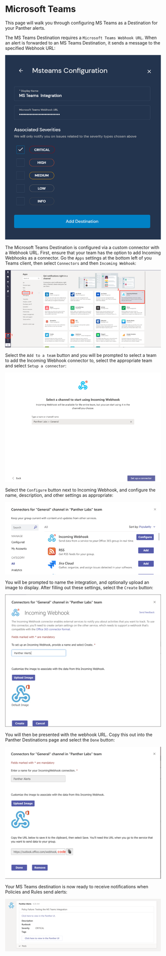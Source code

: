 # Microsoft Teams

This page will walk you through configuring MS Teams as a Destination for your Panther alerts.

The MS Teams Destination requires a `Microsoft Teams Webhook URL`. When an alert is forwarded to an MS Teams Destination, it sends a message to the specified Webhook URL:

![](../.gitbook/assets/msteams-panther%20%287%29.png)

The Microsoft Teams Destination is configured via a custom connector with a Webhook URL. First, ensure that your team has the option to add Incoming Webhooks as a connector. Go the `Apps` settings at the bottom left of you Teams client, then select `Connectors` and then `Incoming Webhook`:

![](../.gitbook/assets/msteams1%20%289%29.png)

Select the `Add to a team` button and you will be prompted to select a team to add the Incoming Webhook connector to, select the appropriate team and select `Setup a connector`:

![](../.gitbook/assets/msteams2%20%2813%29.png)

Select the `Configure` button next to Incoming Webhook, and configure the name, description, and other settings as appropriate:

![](../.gitbook/assets/msteams3%20%2813%29.png)

You will be prompted to name the integration, and optionally upload an image to display. After filling out these settings, select the `Create` button:

![](../.gitbook/assets/msteams4%20%2813%29.png)

You will then be presented with the webhook URL. Copy this out into the Panther Destinations page and select the `Done` button:

![](../.gitbook/assets/msteams5%20%2812%29.png)

Your MS Teams destination is now ready to receive notifications when Policies and Rules send alerts:

![](../.gitbook/assets/msteams6%20%2812%29.png)

